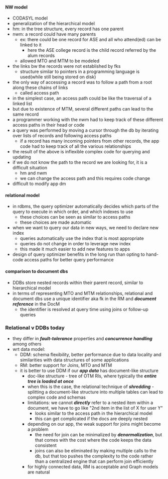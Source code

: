 #### NW model
- CODASYL model
- generalization of the hierarchical model
- hm: in the tree structure, every record has one parent
- nwm: a record could have many parents
	- ex: there could be one record for ASE and all who attend(ed) can be linked to it
		- here the ASE college record is the child record referred by the alum records
	- allowed MTO and MTM to be modeled
- the links bw the records were not established by fks 
	- structure similar to pointers in a programming language is used(while still being stored on disk)
- the only way of accessing a record was to follow a path from a root along these chains of links
	- called access path
- in the simplest case, an access path could be like the traversal of a linked list
- but due to existence of MTM, several different paths can lead to the same record
- a programmer working with the nwm had to keep track of these different access paths in their head or code
- a query was performed by moving a cursor through the db by iterating over lists of records and following access paths
	- if a record has many incoming pointers from other records, the app code had to keep track of all the various relationships
- the result of the above is inflexible complex code for querying and updating
- if we do not know the path to the record we are looking for, it is a difficult situation
	- hm and nwm
	- we can change the access path and this requires code change
- difficult to modify app dm
#### relational model
- in rdbms, the query optimizer automatically decides which parts of the query to execute in which order, and which indexes to use
	- these choices can be seen as similar to access paths
	- these choices are made automatic
- when we want to query our data in new ways, we need to declare new index
	- queries automatically use the index that is most appropriate
	- queries do not change in order to leverage new index
	- this made it much easier to add new features to apps
- design of query optimizer benefits in the long run than opting to hand-code access paths for better query performance
#### comparison to document dbs
- DDBs store nested records within their parent record, similar to hierarchical model
- in terms of representing MTO and MTM relationships, relational and document dbs use a unique identifier aka fk in the RM and ***document reference*** in the DocM
	- the identifier is resolved at query time using joins or follow-up queries
### Relational v DDBs today
- they differ in ***fault-tolerance*** properties and ***concurrence handling*** among others
- wrt data model:
	- DDM: schema flexibility, better performance due to data locality and similarities with data structures of some applications
	- RM: better support for Joins, MTO and MTM
	- it is better to use DDM if our ***app data*** has document-like structure
		- doc-like structure - tree of OTM Rls, where typically the ***entire tree is loaded at once***
		- when this is the case, the relational technique of ***shredding*** - splitting a document-like structure into multiple tables can lead to complex code and schemas
		- limitations: we cannot ***directly*** refer to a nested item within a document, we have to go like "2nd item in the list of X for user Y"
			- looks similar to the access path in the hierarchical model
			- this can get complicated if the docs are deeply nested
		- depending on our app, the weak support for joins might become a problem
			- the need for join can be minimalized by ***denormalization***, but that comes with the cost where the code keeps the data consistent
			- joins can also be eliminated by making multiple calls to the db, but that too pushes the complexity to the code rather than a centralized engine that can perform join efficiently
		- for highly connected data, RM is acceptable and Graph models are natural